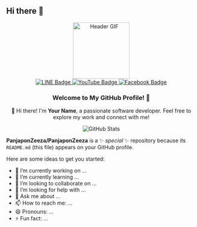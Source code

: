 ## Hi there 👋

<div id="header" align="center">
  <img src="https://media.giphy.com/media/M9gbBd9nbDrOTu1Mqx/giphy.gif" width="150" alt="Header GIF"/>
</div>

<div id="badges" align="center">
  <a href="https://line.me/ti/p/j6FbYy7gWA">
    <img src="https://img.shields.io/badge/LINE-blue?style=for-the-badge&logo=line&logoColor=white" alt="LINE Badge"/>
  </a>
  <a href="https://www.youtube.com/channel/UCEJnIygcQoqc4emGwsPEcQA">
    <img src="https://img.shields.io/badge/YouTube-red?style=for-the-badge&logo=youtube&logoColor=white" alt="YouTube Badge"/>
  </a>
  <a href="https://www.facebook.com/profile.php?id=100010483279668">
    <img src="https://img.shields.io/badge/Facebook-blue?style=for-the-badge&logo=facebook&logoColor=white" alt="Facebook Badge"/>
  </a>
</div>

<div align="center">
  <h3>Welcome to My GitHub Profile! 🎉</h3>
  <p>👋 Hi there! I'm <strong>Your Name</strong>, a passionate software developer. Feel free to explore my work and connect with me!</p>
</div>

<div align="center">
  <img src="https://github-readme-stats.vercel.app/api?username=your-username&show_icons=true&hide_title=true&hide=prs&count_private=true&theme=dark" alt="GitHub Stats"/>
</div>

**PanjaponZeeza/PanjaponZeeza** is a ✨ _special_ ✨ repository because its `README.md` (this file) appears on your GitHub profile.

Here are some ideas to get you started:

- 🔭 I’m currently working on ...
- 🌱 I’m currently learning ...
- 👯 I’m looking to collaborate on ...
- 🤔 I’m looking for help with ...
- 💬 Ask me about ...
- 📫 How to reach me: ...
- 😄 Pronouns: ...
- ⚡ Fun fact: ...

